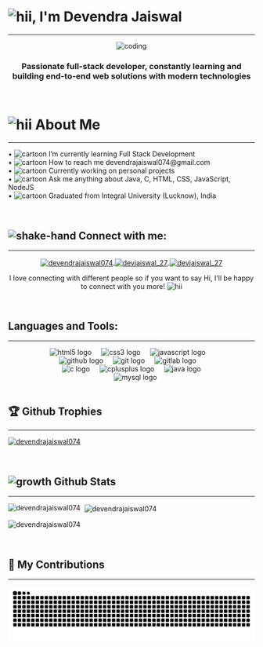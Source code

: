 <h1 align="left"><img src="https://media.tenor.com/ftqs42Yna-oAAAAj/mochi-mochi-hello-white-mochi-mochi.gif" alt="hii" height="70px" width="70px">, I'm Devendra Jaiswal</h1>
<hr>
<p align="center">
    <img src="https://media1.tenor.com/m/OKMiJjqXkMcAAAAC/java-programming.gif" width="420px" height="300px" alt="coding">
</p>

<h3 align="center">
    Passionate full-stack developer, constantly learning and building end-to-end web solutions with modern technologies
</h3>

<br>

<h1><img src="https://media.tenor.com/_XILED2Kp4kAAAAj/top-hat-top-of-the-morning.gif" alt="hii" height="70px" width="70px"> About Me</h1>
<hr>
<p align="left">
    ▪️ <img src="https://media.tenor.com/akBy6qWGjs4AAAAj/peach-cat-mochi-peach-cat.gif" height="30px" width="30px" alt="cartoon"> I’m currently learning Full Stack Development
    <br>
    ▪️ <img src="https://media.tenor.com/cpR9vGVN9p0AAAAj/emjoi.gif" height="30px" width="30px" alt="cartoon"> How to reach me devendrajaiswal074@gmail.com
    <br>
    ▪️ <img src="https://media.tenor.com/CI7msUZXbooAAAAj/computer-pressing.gif" height="30px" width="30px" alt="cartoon"> Currently working on personal projects
    <br>
    ▪️ <img src="https://media.tenor.com/0cmnOFGXuDAAAAAM/cat-pet.gif" height="30px" width="30px" alt="cartoon"> Ask me anything about Java, C, HTML, CSS, JavaScript, NodeJS
    <br>
    ▪️ <img src="https://media.tenor.com/ShPQzzMgPPcAAAAj/heytvm-tvm.gif" height="30px" width="30px" alt="cartoon"> Graduated from Integral University (Lucknow), India
</p>

<br>

<h2 align="left"><img src="https://raw.githubusercontent.com/ShahriarShafin/ShahriarShafin/main/Assets/handshake.gif" alt="shake-hand" width="80px" height="60px"> Connect with me:</h2>
<hr>
<p align="center">
    <a href="https://linkedin.com/in/devendrajaiswal074" target="blank">
        <img align="center" src="https://img.shields.io/badge/LinkedIn-0077B5?style=for-the-badge&logo=linkedin&logoColor=white" alt="devendrajaiswal074" height="28px" width="111px">
    </a>
    <a href="https://instagram.com/devjaiswal_27" target="blank">
        <img align="center" src="https://img.shields.io/badge/Instagram-E4405F?style=for-the-badge&logo=instagram&logoColor=white" alt="devjaiswal_27" height="28px" width="111px">
    </a>
    <a href="mailto:devendrajaiswal074@gmail.com" target="blank">
        <img align="center" src="https://camo.githubusercontent.com/e5cfad4cbb1e023463333923b069b81749d94e8ff5722f851c7bb01d65bb0e95/68747470733a2f2f696d672e736869656c64732e696f2f62616467652f476d61696c2d4431343833363f7374796c653d666f722d7468652d6261646765266c6f676f3d676d61696c266c6f676f436f6c6f723d7768697465" alt="devjaiswal_27" height="28px" width="111px">
    </a>
    <p align="center">I love connecting with different people so if you want to say Hi, I'll be happy to connect with you more! <img src="https://media1.tenor.com/m/2yZ8j2p1YEAAAAAC/hello-wave.gif" alt="hii" width="70px" height="70px"></p>
</p>

<br>

<h2 align="left">Languages and Tools:</h2>
<hr>
<div align="center">
    <img src="https://cdn.jsdelivr.net/gh/devicons/devicon/icons/html5/html5-original.svg" height="40" alt="html5 logo" />
    <img width="12" />
    <img src="https://cdn.jsdelivr.net/gh/devicons/devicon/icons/css3/css3-original.svg" height="40" alt="css3 logo" />
    <img width="12" />
    <img src="https://cdn.jsdelivr.net/gh/devicons/devicon/icons/javascript/javascript-original.svg" height="40" alt="javascript logo" />
    <img width="12" />
    <br>
    <img src="https://cdn.jsdelivr.net/gh/devicons/devicon/icons/github/github-original.svg" height="40" alt="github logo" />
    <img width="12" />
    <img src="https://cdn.jsdelivr.net/gh/devicons/devicon/icons/git/git-original.svg" height="40" alt="git logo" />
    <img width="12" />
    <img src="https://cdn.jsdelivr.net/gh/devicons/devicon/icons/gitlab/gitlab-original.svg" height="40" alt="gitlab logo" />
    <img width="12" />
    <br>
    <img src="https://cdn.jsdelivr.net/gh/devicons/devicon/icons/c/c-original.svg" height="40" alt="c logo" />
    <img width="12" />
    <img src="https://cdn.jsdelivr.net/gh/devicons/devicon/icons/cplusplus/cplusplus-original.svg" height="40" alt="cplusplus logo" />
    <img width="12" />
    <img src="https://cdn.jsdelivr.net/gh/devicons/devicon/icons/java/java-original.svg" height="40" alt="java logo" />
    <br>
    <img width="12" />
    <img src="https://cdn.jsdelivr.net/gh/devicons/devicon/icons/mysql/mysql-original.svg" height="40" alt="mysql logo" />
</div>

<br>

<h2>🏆 Github Trophies</h2>
<hr>
<p align="left">
    <a href="https://github.com/ryo-ma/github-profile-trophy">
        <img src="https://github-profile-trophy.vercel.app/?username=devendrajaiswal074" alt="devendrajaiswal074" />
    </a>
</p>

<br>

<h2><img src="https://media1.tenor.com/m/6sDG5IMoc0wAAAAC/business-chart.gif" alt="growth" width="65px" height="60px"> Github Stats</h2>
<hr>
<p>
    <img align="left" src="https://github-readme-stats.vercel.app/api/top-langs?username=devendrajaiswal074&show_icons=true&locale=en&layout=compact" alt="devendrajaiswal074" />
</p>
<p>&nbsp;
    <img align="center" src="https://github-readme-stats.vercel.app/api?username=devendrajaiswal074&show_icons=true&locale=en" alt="devendrajaiswal074" />
</p>
<p>
    <img align="center" src="https://github-readme-streak-stats.herokuapp.com/?user=devendrajaiswal074&" alt="devendrajaiswal074" />
</p>

<br>

<h2>🐉 My Contributions</h2>
<hr>
<img alt="snake eating my contributions" src="https://raw.githubusercontent.com/abhisek247767/abhisek247767/output/github-contribution-grid-snake.svg" style="max-width: 100%;">
